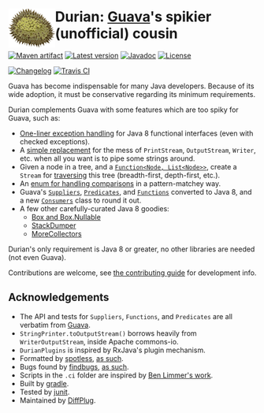 # <img align="left" src="durian.png"> Durian: [Guava](https://github.com/google/guava)'s spikier (unofficial) cousin

[![Maven artifact](https://img.shields.io/badge/mavenCentral-com.diffplug.durian%3Adurian-blue.svg)](https://bintray.com/diffplug/opensource/durian/view)
[![Latest version](http://img.shields.io/badge/latest-2.0-blue.svg)](https://github.com/diffplug/durian/releases/latest)
[![Javadoc](http://img.shields.io/badge/javadoc-OK-blue.svg)](https://diffplug.github.io/durian/javadoc/snapshot/)
[![License](https://img.shields.io/badge/license-Apache-blue.svg)](https://tldrlegal.com/license/apache-license-2.0-(apache-2.0))

[![Changelog](http://img.shields.io/badge/changelog-3.0--SNAPSHOT-brightgreen.svg)](CHANGES.md)
[![Travis CI](https://travis-ci.org/diffplug/durian.svg?branch=master)](https://travis-ci.org/diffplug/durian)

Guava has become indispensable for many Java developers.  Because of its wide adoption, it must be conservative regarding its minimum requirements.

Durian complements Guava with some features which are too spiky for Guava, such as:
* [One-liner exception handling](test/com/diffplug/common/base/ErrorsExample.java?ts=4) for Java 8 functional interfaces (even with checked exceptions).
* A [simple replacement](src/com/diffplug/common/base/StringPrinter.java?ts=4) for the mess of `PrintStream`, `OutputStream`, `Writer`, etc. when all you want is to pipe some strings around.
* Given a node in a tree, and a [`Function<Node, List<Node>>`](src/com/diffplug/common/base/TreeDef.java?ts=4), create a `Stream` for [traversing](test/com/diffplug/common/base/TreeStreamTest.java?ts=4) this tree (breadth-first, depth-first, etc.).
* An [enum for handling comparisons](src/com/diffplug/common/base/Comparison.java?ts=4) in a pattern-matchey way.
* Guava's [`Suppliers`](src/com/diffplug/common/base/Suppliers.java?ts=4), [`Predicates`](src/com/diffplug/common/base/Predicates.java?ts=4), and [`Functions`](src/com/diffplug/common/base/Functions.java?ts=4) converted to Java 8, and a new [`Consumers`](src/com/diffplug/common/base/Consumers.java?ts=4) class to round it out.
* A few other carefully-curated Java 8 goodies:
	+ [Box and Box.Nullable](src/com/diffplug/common/base/Box.java?ts=4)
	+ [StackDumper](src/com/diffplug/common/base/StackDumper.java?ts=4)
	+ [MoreCollectors](src/com/diffplug/common/base/MoreCollectors.java?ts=4)

Durian's only requirement is Java 8 or greater, no other libraries are needed (not even Guava).

Contributions are welcome, see [the contributing guide](CONTRIBUTING.md) for development info.

## Acknowledgements

* The API and tests for `Suppliers`, `Functions`, and `Predicates` are all verbatim from [Guava](https://github.com/google/guava).
* `StringPrinter.toOutputStream()` borrows heavily from `WriterOutputStream`, inside Apache commons-io.
* `DurianPlugins` is inspired by RxJava's plugin mechanism.
* Formatted by [spotless](https://github.com/diffplug/spotless), [as such](https://github.com/diffplug/durian/blob/v2.0/build.gradle?ts=4#L70-L90).
* Bugs found by [findbugs](http://findbugs.sourceforge.net/), [as such](https://github.com/diffplug/durian/blob/v2.0/build.gradle?ts=4#L92-L116).
* Scripts in the `.ci` folder are inspired by [Ben Limmer's work](http://benlimmer.com/2013/12/26/automatically-publish-javadoc-to-gh-pages-with-travis-ci/).
* Built by [gradle](http://gradle.org/).
* Tested by [junit](http://junit.org/).
* Maintained by [DiffPlug](http://www.diffplug.com/).
